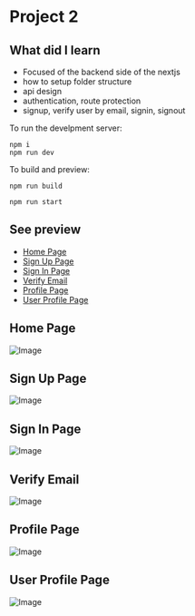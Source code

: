 # Project 2

## What did I learn
- Focused of the backend side of the nextjs
- how to setup folder structure
- api design
- authentication, route protection
- signup, verify user by email, signin, signout

To run the develpment server:
```
npm i
npm run dev
```
To build and preview:
```
npm run build

npm run start
```


## See preview
- [Home Page](#home-page)
- [Sign Up Page](#sign-up-page)
- [Sign In Page](#sign-in-page)
- [Verify Email](#verify-email)
- [Profile Page](#profile-page)
- [User Profile Page](#user-profile-page)


## Home Page
![Image](_previewImages/root.avif)

## Sign Up Page
![Image](_previewImages/signup.avif)

## Sign In Page
![Image](_previewImages/signin.avif)

## Verify Email
![Image](_previewImages/verifyemail.avif)

## Profile Page
![Image](_previewImages/profile.avif)

## User Profile Page
![Image](_previewImages/userprofile.avif)